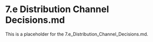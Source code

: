# 7.e Distribution Channel Decisions.md

This is a placeholder for the 7.e_Distribution_Channel_Decisions.md.